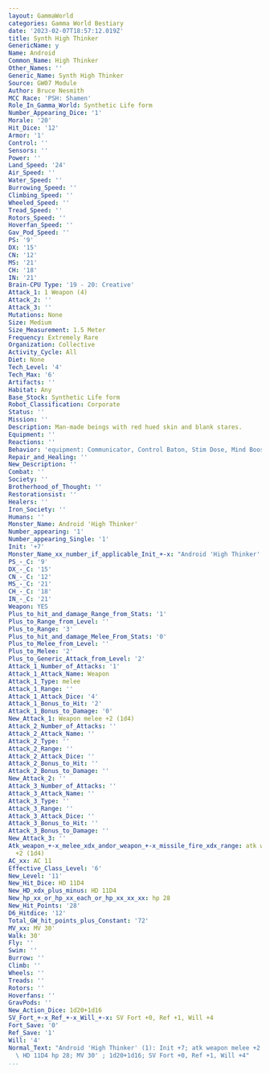 ```yaml
---
layout: GammaWorld
categories: Gamma World Bestiary
date: '2023-02-07T18:57:12.019Z'
title: Synth High Thinker
GenericName: y
Name: Android
Common_Name: High Thinker
Other_Names: ''
Generic_Name: Synth High Thinker
Source: GW07 Module
Author: Bruce Nesmith
MCC Race: 'PSH: Shamen'
Role_In_Gamma_World: Synthetic Life form
Number_Appearing_Dice: '1'
Morale: '20'
Hit_Dice: '12'
Armor: '1'
Control: ''
Sensors: ''
Power: ''
Land_Speed: '24'
Air_Speed: ''
Water_Speed: ''
Burrowing_Speed: ''
Climbing_Speed: ''
Wheeled_Speed: ''
Tread_Speed: ''
Rotors_Speed: ''
Hoverfan_Speed: ''
Gav_Pod_Speed: ''
PS: '9'
DX: '15'
CN: '12'
MS: '21'
CH: '18'
IN: '21'
Brain-CPU Type: '19 - 20: Creative'
Attack_1: 1 Weapon (4)
Attack_2: ''
Attack_3: ''
Mutations: None
Size: Medium
Size_Measurement: 1.5 Meter
Frequency: Extremely Rare
Organization: Collective
Activity_Cycle: All
Diet: None
Tech_Level: '4'
Tech_Max: '6'
Artifacts: ''
Habitat: Any
Base_Stock: Synthetic Life form
Robot_Classification: Corporate
Status: ''
Mission: ''
Description: Man-made beings with red hued skin and blank stares.
Equipment: ''
Reactions: ''
Behavior: 'equipment: Communicator, Control Baton, Stim Dose, Mind Booster'
Repair_and_Healing: ''
New_Description: ''
Combat: ''
Society: ''
Brotherhood_of_Thought: ''
Restorationsist: ''
Healers: ''
Iron_Society: ''
Humans: ''
Monster_Name: Android 'High Thinker'
Number_appearing: '1'
Number_appearing_Single: '1'
Init: '+7'
Monster_Name_xx_number_if_applicable_Init_+-x: "Android 'High Thinker' (1): Init +7"
PS_-_C: '9'
DX_-_C: '15'
CN_-_C: '12'
MS_-_C: '21'
CH_-_C: '18'
IN_-_C: '21'
Weapon: YES
Plus_to_hit_and_damage_Range_from_Stats: '1'
Plus_to_Range_from_Level: ''
Plus_to_Range: '3'
Plus_to_hit_and_damage_Melee_From_Stats: '0'
Plus_to_Melee_from_Level: ''
Plus_to_Melee: '2'
Plus_to_Generic_Attack_from_Level: '2'
Attack_1_Number_of_Attacks: '1'
Attack_1_Attack_Name: Weapon
Attack_1_Type: melee
Attack_1_Range: ''
Attack_1_Attack_Dice: '4'
Attack_1_Bonus_to_Hit: '2'
Attack_1_Bonus_to_Damage: '0'
New_Attack_1: Weapon melee +2 (1d4)
Attack_2_Number_of_Attacks: ''
Attack_2_Attack_Name: ''
Attack_2_Type: ''
Attack_2_Range: ''
Attack_2_Attack_Dice: ''
Attack_2_Bonus_to_Hit: ''
Attack_2_Bonus_to_Damage: ''
New_Attack_2: ''
Attack_3_Number_of_Attacks: ''
Attack_3_Attack_Name: ''
Attack_3_Type: ''
Attack_3_Range: ''
Attack_3_Attack_Dice: ''
Attack_3_Bonus_to_Hit: ''
Attack_3_Bonus_to_Damage: ''
New_Attack_3: ''
Atk_weapon_+-x_melee_xdx_andor_weapon_+-x_missile_fire_xdx_range: atk weapon melee
  +2 (1d4)
AC_xx: AC 11
Effective_Class_Level: '6'
New_Level: '11'
New_Hit_Dice: HD 11D4
New_HD_xdx_plus_minus: HD 11D4
New_hp_xx_or_hp_xx_each_or_hp_xx_xx_xx: hp 28
New_Hit_Points: '28'
D6_Hitdice: '12'
Total_GW_hit_points_plus_Constant: '72'
MV_xx: MV 30'
Walk: 30'
Fly: ''
Swim: ''
Burrow: ''
Climb: ''
Wheels: ''
Treads: ''
Rotors: ''
Hoverfans: ''
GravPods: ''
New_Action_Dice: 1d20+1d16
SV_Fort_+-x_Ref_+-x_Will_+-x: SV Fort +0, Ref +1, Will +4
Fort_Save: '0'
Ref_Save: '1'
Will: '4'
Normal_Text: "Android 'High Thinker' (1): Init +7; atk weapon melee +2 (1d4); AC 11;\
  \ HD 11D4 hp 28; MV 30' ; 1d20+1d16; SV Fort +0, Ref +1, Will +4"
...
```

